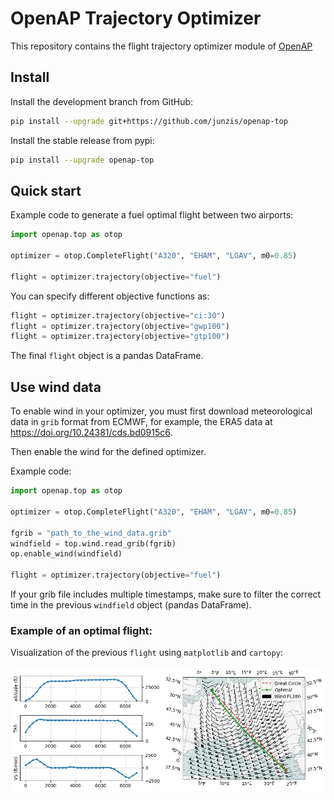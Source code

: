 # OpenAP Trajectory Optimizer

This repository contains the flight trajectory optimizer module of [OpenAP](https://github.com/junzis/openap)

## Install

Install the development branch from GitHub:

```sh
pip install --upgrade git+https://github.com/junzis/openap-top
```

Install the stable release from pypi:

```sh
pip install --upgrade openap-top
```

## Quick start

Example code to generate a fuel optimal flight between two airports:

```python
import openap.top as otop

optimizer = otop.CompleteFlight("A320", "EHAM", "LGAV", m0=0.85)

flight = optimizer.trajectory(objective="fuel")
```

You can specify different objective functions as:

```python
flight = optimizer.trajectory(objective="ci:30")
flight = optimizer.trajectory(objective="gwp100")
flight = optimizer.trajectory(objective="gtp100")
```

The final `flight` object is a pandas DataFrame.

## Use wind data

To enable wind in your optimizer, you must first download meteorological data in `grib` format from ECMWF, for example, the ERA5 data at https://doi.org/10.24381/cds.bd0915c6. 

Then enable the wind for the defined optimizer. 

Example code:

```python
import openap.top as otop

optimizer = otop.CompleteFlight("A320", "EHAM", "LGAV", m0=0.85)

fgrib = "path_to_the_wind_data.grib"
windfield = top.wind.read_grib(fgrib)
op.enable_wind(windfield)

flight = optimizer.trajectory(objective="fuel")
```

If your grib file includes multiple timestamps, make sure to filter the correct time in the previous `windfield` object (pandas DataFrame).


### Example of an optimal flight:

Visualization of the previous `flight` using `matplotlib` and `cartopy`:

![example_optimal_flight](./docs/_static/optimal_flight_complete_example.png)